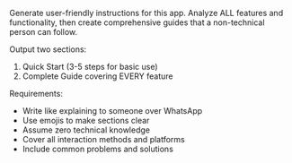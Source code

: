 Generate user-friendly instructions for this app. Analyze ALL features and functionality, then create comprehensive guides that a non-technical person can follow.

Output two sections:
1. Quick Start (3-5 steps for basic use)
2. Complete Guide covering EVERY feature

Requirements:
- Write like explaining to someone over WhatsApp
- Use emojis to make sections clear
- Assume zero technical knowledge
- Cover all interaction methods and platforms
- Include common problems and solutions